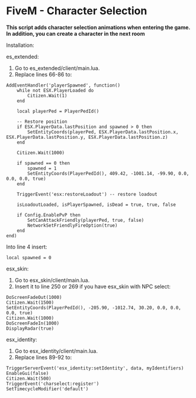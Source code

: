 
# FiveM - Character Selection

**This script adds character selection animations when entering the game. In addition, you can create a character in the next room**

Installation:

es_extended:

1. Go to es_extended/client/main.lua.
2. Replace lines 66-86 to:
```
AddEventHandler('playerSpawned', function()
	while not ESX.PlayerLoaded do
		Citizen.Wait(1)
	end

	local playerPed = PlayerPedId()

	-- Restore position
	if ESX.PlayerData.lastPosition and spawned > 0 then
		SetEntityCoords(playerPed, ESX.PlayerData.lastPosition.x, ESX.PlayerData.lastPosition.y, ESX.PlayerData.lastPosition.z)
	end

	Citizen.Wait(1000)

	if spawned == 0 then
		spawned = 1
		SetEntityCoords(PlayerPedId(), 409.42, -1001.14, -99.90, 0.0, 0.0, 0.0, true)
	end

	TriggerEvent('esx:restoreLoadout') -- restore loadout

	isLoadoutLoaded, isPlayerSpawned, isDead = true, true, false

	if Config.EnablePvP then
		SetCanAttackFriendly(playerPed, true, false)
		NetworkSetFriendlyFireOption(true)
	end
end)
```

Into line 4 insert:
```
local spawned = 0
```

esx_skin:
1. Go to esx_skin/client/main.lua.
2. Insert it to line 250 or 269 if you have esx_skin with NPC select:

```
DoScreenFadeOut(1000)
Citizen.Wait(1500)
SetEntityCoords(PlayerPedId(), -205.90, -1012.74, 30.20, 0.0, 0.0, 0.0, true)
Citizen.Wait(1000)
DoScreenFadeIn(1000)
DisplayRadar(true)

```

esx_identity:
1. Go to esx_identity/client/main.lua.
2. Replace lines 89-92 to:

```
TriggerServerEvent('esx_identity:setIdentity', data, myIdentifiers)
EnableGui(false)
Citizen.Wait(500)
TriggerEvent('charselect:register')
SetTimecycleModifier('default')
```